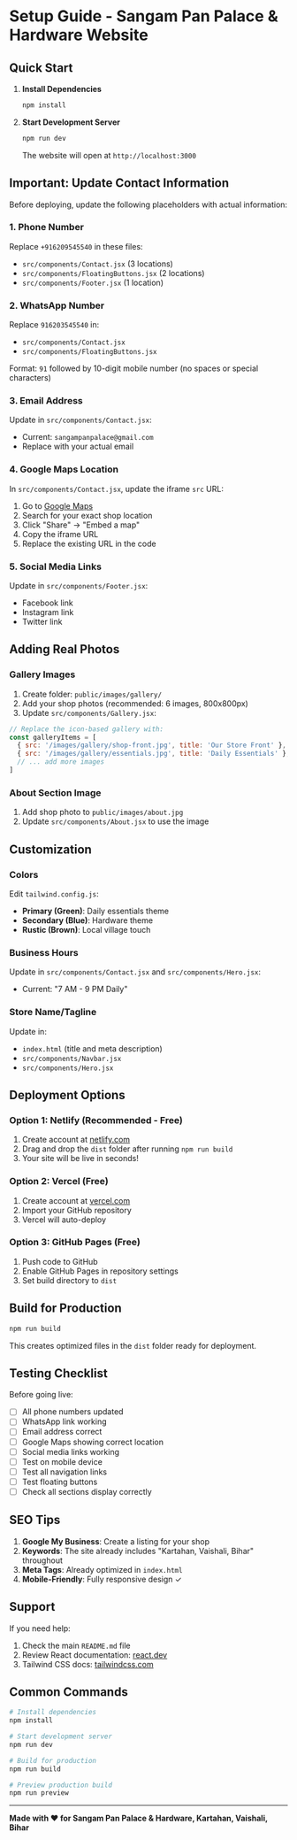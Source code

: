 # Setup Guide - Sangam Pan Palace & Hardware Website

## Quick Start

1. **Install Dependencies**
   ```bash
   npm install
   ```

2. **Start Development Server**
   ```bash
   npm run dev
   ```
   The website will open at `http://localhost:3000`

## Important: Update Contact Information

Before deploying, update the following placeholders with actual information:

### 1. Phone Number
Replace `+916209545540` in these files:
- `src/components/Contact.jsx` (3 locations)
- `src/components/FloatingButtons.jsx` (2 locations)
- `src/components/Footer.jsx` (1 location)

### 2. WhatsApp Number
Replace `916203545540` in:
- `src/components/Contact.jsx`
- `src/components/FloatingButtons.jsx`

Format: `91` followed by 10-digit mobile number (no spaces or special characters)

### 3. Email Address
Update in `src/components/Contact.jsx`:
- Current: `sangampanpalace@gmail.com`
- Replace with your actual email

### 4. Google Maps Location
In `src/components/Contact.jsx`, update the iframe `src` URL:
1. Go to [Google Maps](https://maps.google.com)
2. Search for your exact shop location
3. Click "Share" → "Embed a map"
4. Copy the iframe URL
5. Replace the existing URL in the code

### 5. Social Media Links
Update in `src/components/Footer.jsx`:
- Facebook link
- Instagram link
- Twitter link

## Adding Real Photos

### Gallery Images
1. Create folder: `public/images/gallery/`
2. Add your shop photos (recommended: 6 images, 800x800px)
3. Update `src/components/Gallery.jsx`:

```jsx
// Replace the icon-based gallery with:
const galleryItems = [
  { src: '/images/gallery/shop-front.jpg', title: 'Our Store Front' },
  { src: '/images/gallery/essentials.jpg', title: 'Daily Essentials' },
  // ... add more images
]
```

### About Section Image
1. Add shop photo to `public/images/about.jpg`
2. Update `src/components/About.jsx` to use the image

## Customization

### Colors
Edit `tailwind.config.js`:
- **Primary (Green)**: Daily essentials theme
- **Secondary (Blue)**: Hardware theme
- **Rustic (Brown)**: Local village touch

### Business Hours
Update in `src/components/Contact.jsx` and `src/components/Hero.jsx`:
- Current: "7 AM - 9 PM Daily"

### Store Name/Tagline
Update in:
- `index.html` (title and meta description)
- `src/components/Navbar.jsx`
- `src/components/Hero.jsx`

## Deployment Options

### Option 1: Netlify (Recommended - Free)
1. Create account at [netlify.com](https://netlify.com)
2. Drag and drop the `dist` folder after running `npm run build`
3. Your site will be live in seconds!

### Option 2: Vercel (Free)
1. Create account at [vercel.com](https://vercel.com)
2. Import your GitHub repository
3. Vercel will auto-deploy

### Option 3: GitHub Pages (Free)
1. Push code to GitHub
2. Enable GitHub Pages in repository settings
3. Set build directory to `dist`

## Build for Production

```bash
npm run build
```

This creates optimized files in the `dist` folder ready for deployment.

## Testing Checklist

Before going live:
- [ ] All phone numbers updated
- [ ] WhatsApp link working
- [ ] Email address correct
- [ ] Google Maps showing correct location
- [ ] Social media links working
- [ ] Test on mobile device
- [ ] Test all navigation links
- [ ] Test floating buttons
- [ ] Check all sections display correctly

## SEO Tips

1. **Google My Business**: Create a listing for your shop
2. **Keywords**: The site already includes "Kartahan, Vaishali, Bihar" throughout
3. **Meta Tags**: Already optimized in `index.html`
4. **Mobile-Friendly**: Fully responsive design ✓

## Support

If you need help:
1. Check the main `README.md` file
2. Review React documentation: [react.dev](https://react.dev)
3. Tailwind CSS docs: [tailwindcss.com](https://tailwindcss.com)

## Common Commands

```bash
# Install dependencies
npm install

# Start development server
npm run dev

# Build for production
npm run build

# Preview production build
npm run preview
```

---

**Made with ❤️ for Sangam Pan Palace & Hardware, Kartahan, Vaishali, Bihar**
